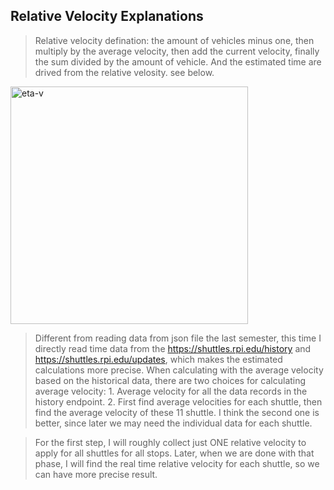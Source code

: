 ## Relative Velocity Explanations

>Relative velocity defination: the amount of vehicles minus one, then multiply by the average 
velocity, then add the current velocity, finally the sum divided by the amount of vehicle. And the estimated time are drived from the relative velosity. see below.
<img width="380" alt="eta-v" src="https://user-images.githubusercontent.com/42976354/53597218-9fce0b00-3b6f-11e9-8351-7aa138710b16.PNG">

>Different from reading data from json file the last semester, this time I directly read time data from the 
https://shuttles.rpi.edu/history and 
https://shuttles.rpi.edu/updates, which makes the estimated calculations more precise. When calculating with the average 
velocity based on the historical data, there are two choices for calculating average velocity: 1. Average velocity 
for all the data records in the history endpoint. 2. First find average velocities for each shuttle, then find the average 
velocity of these 11 shuttle. I think the second one is better, since later we may need the individual data for each shuttle.

>For the first step, I will roughly collect just ONE relative velocity to apply for all shuttles for all stops. Later, when we are done with that phase, I will find the real time relative velocity for each shuttle, so we can have more precise result.


